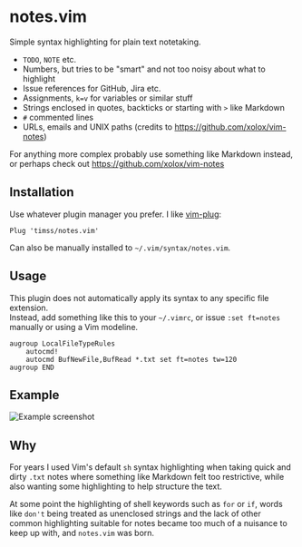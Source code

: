# notes.vim

Simple syntax highlighting for plain text notetaking.

- `TODO`, `NOTE` etc.
- Numbers, but tries to be "smart" and not too noisy about what to highlight
- Issue references for GitHub, Jira etc.
- Assignments, `k=v` for variables or similar stuff
- Strings enclosed in quotes, backticks or starting with `>` like Markdown
- `#` commented lines
- URLs, emails and UNIX paths (credits to https://github.com/xolox/vim-notes)

For anything more complex probably use something like Markdown instead, or
perhaps check out https://github.com/xolox/vim-notes

## Installation

Use whatever plugin manager you prefer. I like [vim-plug](https://github.com/junegunn/vim-plug):

```
Plug 'timss/notes.vim'
```

Can also be manually installed to `~/.vim/syntax/notes.vim`.

## Usage

This plugin does not automatically apply its syntax to any specific file
extension.  
Instead, add something like this to your `~/.vimrc`, or issue `:set
ft=notes` manually or using a Vim modeline.

```viml
augroup LocalFileTypeRules
    autocmd!
    autocmd BufNewFile,BufRead *.txt set ft=notes tw=120
augroup END
```

## Example

![Example screenshot](https://i.imgur.com/NGLfLfE.png "notes.vim screenshot")

## Why

For years I used Vim's default `sh` syntax highlighting when taking quick and
dirty `.txt` notes where something like Markdown felt too restrictive, while
also wanting some highlighting to help structure the text.

At some point the highlighting of shell keywords such as `for` or `if`, words
like `don't` being treated as unenclosed strings and the lack of other common
highlighting suitable for notes became too much of a nuisance to keep up with,
and `notes.vim` was born.
